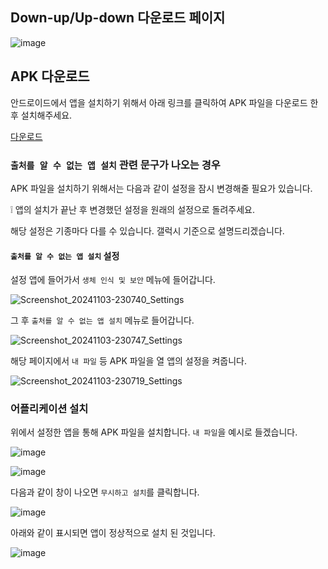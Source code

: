 ## Down-up/Up-down 다운로드 페이지

![image](https://github.com/user-attachments/assets/935175e5-990e-4ead-8884-84770aa588de)

## APK 다운로드

안드로이드에서 앱을 설치하기 위해서 아래 링크를 클릭하여 APK 파일을 다운로드 한 후 설치해주세요.

[다운로드](https://github.com/pula39/DownupUpdown-aos-distribution/releases/download/release/Down-up.Up-down.apk)

### `출처를 알 수 없는 앱 설치` 관련 문구가 나오는 경우

APK 파일을 설치하기 위해서는 다음과 같이 설정을 잠시 변경해줄 필요가 있습니다.

❕ 앱의 설치가 끝난 후 변경했던 설정을 원래의 설정으로 돌려주세요.

해당 설정은 기종마다 다를 수 있습니다. 갤럭시 기준으로 설명드리겠습니다.

#### `출처를 알 수 없는 앱 설치` 설정

설정 앱에 들어가서 `생체 인식 및 보안` 메뉴에 들어갑니다.

![Screenshot_20241103-230740_Settings](https://github.com/user-attachments/assets/f88186e5-7a9e-49a7-b3b2-1615fd5387bb)

그 후 `출처를 알 수 없는 앱 설치` 메뉴로 들어갑니다.

![Screenshot_20241103-230747_Settings](https://github.com/user-attachments/assets/b0aaf300-b035-4684-8a8c-6d7bd7a04038)

해당 페이지에서 `내 파일` 등 APK 파일을 열 앱의 설정을 켜줍니다.

![Screenshot_20241103-230719_Settings](https://github.com/user-attachments/assets/28a01dc2-be02-44d9-896d-2002541c7503)

### 어플리케이션 설치

위에서 설정한 앱을 통해 APK 파일을 설치합니다. `내 파일`을 예시로 들겠습니다.

![image](https://github.com/user-attachments/assets/ba274236-9dac-492d-9b91-f5ad73cbf795)

![image](https://github.com/user-attachments/assets/e3915a57-6d14-4ed9-a5f3-3106f227b466)

다음과 같이 창이 나오면 `무시하고 설치`를 클릭합니다.

![image](https://github.com/user-attachments/assets/8596a395-2a68-4fbf-902f-30a44bb13b31)

아래와 같이 표시되면 앱이 정상적으로 설치 된 것입니다. 

![image](https://github.com/user-attachments/assets/2f5f6dbf-3ef6-44ac-97de-2eed6cdfa3bc)
